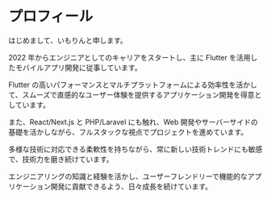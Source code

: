# プロフィール

はじめまして、いもりんと申します。

2022 年からエンジニアとしてのキャリアをスタートし、主に Flutter を活用したモバイルアプリ開発に従事しています。

Flutter の高いパフォーマンスとマルチプラットフォームによる効率性を活かして、スムーズで直感的なユーザー体験を提供するアプリケーション開発を得意としています。

また、React/Next.js と PHP/Laravel にも触れ、Web 開発やサーバーサイドの基礎を活かしながら、フルスタックな視点でプロジェクトを進めています。

多様な技術に対応できる柔軟性を持ちながら、常に新しい技術トレンドにも敏感で、技術力を磨き続けています。

エンジニアリングの知識と経験を活かし、ユーザーフレンドリーで機能的なアプリケーション開発に貢献できるよう、日々成長を続けています。
